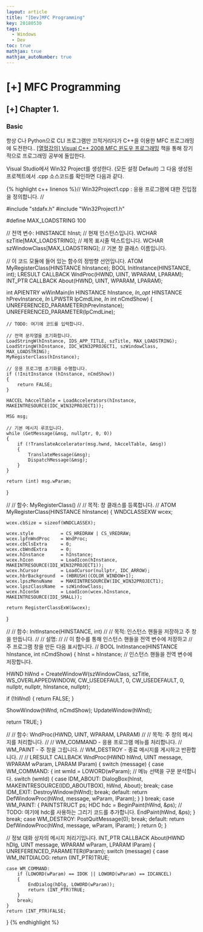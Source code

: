 ```yaml
---
layout: article
title: "[Dev]MFC Programming"
key: 20180530
tags:
  - Windows
  - Dev
toc: true
mathjax: true
mathjax_autoNumber: true
---
```


# [+] MFC Programming

<!--more-->

## [+] Chapter 1.

### Basic

항상 C나 Python으로 CLI 프로그램만 끄적거리다가 C++을 이용한 MFC 프로그래밍에 도전한다..
<a href="https://freelec.co.kr/book/%EC%9C%88%EB%8F%84%EC%9A%B0-%ED%94%84%EB%A1%9C%EA%B7%B8%EB%9E%98%EB%B0%8D-%EB%B0%94%EC%9D%B4%EB%B8%94/">[열혈강의] Visual C++ 2008 MFC 윈도우 프로그래밍</a> 책을 통해 장기적으로 프로그래밍 공부에 돌입한다.

Visual Studio에서 Win32 Project를 생성한다. (모든 설정 Default)
그 다음 생성된 프로젝트에서 <Project Name>.cpp 소스코드를 확인하면 다음과 같다.

{% highlight c++ linenos %}// Win32Project1.cpp : 응용 프로그램에 대한 진입점을 정의합니다.
//

#include "stdafx.h"
#include "Win32Project1.h"

#define MAX_LOADSTRING 100

// 전역 변수:
HINSTANCE hInst;                                // 현재 인스턴스입니다.
WCHAR szTitle[MAX_LOADSTRING];                  // 제목 표시줄 텍스트입니다.
WCHAR szWindowClass[MAX_LOADSTRING];            // 기본 창 클래스 이름입니다.

// 이 코드 모듈에 들어 있는 함수의 정방향 선언입니다.
ATOM                MyRegisterClass(HINSTANCE hInstance);
BOOL                InitInstance(HINSTANCE, int);
LRESULT CALLBACK    WndProc(HWND, UINT, WPARAM, LPARAM);
INT_PTR CALLBACK    About(HWND, UINT, WPARAM, LPARAM);

int APIENTRY wWinMain(_In_ HINSTANCE hInstance,
                     _In_opt_ HINSTANCE hPrevInstance,
                     _In_ LPWSTR    lpCmdLine,
                     _In_ int       nCmdShow)
{
    UNREFERENCED_PARAMETER(hPrevInstance);
    UNREFERENCED_PARAMETER(lpCmdLine);
    
    // TODO: 여기에 코드를 입력합니다.
    
    // 전역 문자열을 초기화합니다.
    LoadStringW(hInstance, IDS_APP_TITLE, szTitle, MAX_LOADSTRING);
    LoadStringW(hInstance, IDC_WIN32PROJECT1, szWindowClass, MAX_LOADSTRING);
    MyRegisterClass(hInstance);
    
    // 응용 프로그램 초기화를 수행합니다.
    if (!InitInstance (hInstance, nCmdShow))
    {
        return FALSE;
    }
    
    HACCEL hAccelTable = LoadAccelerators(hInstance, MAKEINTRESOURCE(IDC_WIN32PROJECT1));
    
    MSG msg;
    
    // 기본 메시지 루프입니다.
    while (GetMessage(&msg, nullptr, 0, 0))
    {
        if (!TranslateAccelerator(msg.hwnd, hAccelTable, &msg))
        {
            TranslateMessage(&msg);
            DispatchMessage(&msg);
        }
    }
    
    return (int) msg.wParam;
}



//
//  함수: MyRegisterClass()
//
//  목적: 창 클래스를 등록합니다.
//
ATOM MyRegisterClass(HINSTANCE hInstance)
{
    WNDCLASSEXW wcex;

    wcex.cbSize = sizeof(WNDCLASSEX);

    wcex.style          = CS_HREDRAW | CS_VREDRAW;
    wcex.lpfnWndProc    = WndProc;
    wcex.cbClsExtra     = 0;
    wcex.cbWndExtra     = 0;
    wcex.hInstance      = hInstance;
    wcex.hIcon          = LoadIcon(hInstance, MAKEINTRESOURCE(IDI_WIN32PROJECT1));
    wcex.hCursor        = LoadCursor(nullptr, IDC_ARROW);
    wcex.hbrBackground  = (HBRUSH)(COLOR_WINDOW+1);
    wcex.lpszMenuName   = MAKEINTRESOURCEW(IDC_WIN32PROJECT1);
    wcex.lpszClassName  = szWindowClass;
    wcex.hIconSm        = LoadIcon(wcex.hInstance, MAKEINTRESOURCE(IDI_SMALL));
    
    return RegisterClassExW(&wcex);
}

//
//   함수: InitInstance(HINSTANCE, int)
//
//   목적: 인스턴스 핸들을 저장하고 주 창을 만듭니다.
//
//   설명:
//
//        이 함수를 통해 인스턴스 핸들을 전역 변수에 저장하고
//        주 프로그램 창을 만든 다음 표시합니다.
//
BOOL InitInstance(HINSTANCE hInstance, int nCmdShow)
{
   hInst = hInstance; // 인스턴스 핸들을 전역 변수에 저장합니다.

   HWND hWnd = CreateWindowW(szWindowClass, szTitle, WS_OVERLAPPEDWINDOW,
      CW_USEDEFAULT, 0, CW_USEDEFAULT, 0, nullptr, nullptr, hInstance, nullptr);

   if (!hWnd)
   {
      return FALSE;
   }

   ShowWindow(hWnd, nCmdShow);
   UpdateWindow(hWnd);

   return TRUE;
}

//
//  함수: WndProc(HWND, UINT, WPARAM, LPARAM)
//
//  목적:  주 창의 메시지를 처리합니다.
//
//  WM_COMMAND  - 응용 프로그램 메뉴를 처리합니다.
//  WM_PAINT    - 주 창을 그립니다.
//  WM_DESTROY  - 종료 메시지를 게시하고 반환합니다.
//
//
LRESULT CALLBACK WndProc(HWND hWnd, UINT message, WPARAM wParam, LPARAM lParam)
{
    switch (message)
    {
    case WM_COMMAND:
        {
            int wmId = LOWORD(wParam);
            // 메뉴 선택을 구문 분석합니다.
            switch (wmId)
            {
            case IDM_ABOUT:
                DialogBox(hInst, MAKEINTRESOURCE(IDD_ABOUTBOX), hWnd, About);
                break;
            case IDM_EXIT:
                DestroyWindow(hWnd);
                break;
            default:
                return DefWindowProc(hWnd, message, wParam, lParam);
            }
        }
        break;
    case WM_PAINT:
        {
            PAINTSTRUCT ps;
            HDC hdc = BeginPaint(hWnd, &ps);
            // TODO: 여기에 hdc를 사용하는 그리기 코드를 추가합니다.
            EndPaint(hWnd, &ps);
        }
        break;
    case WM_DESTROY:
        PostQuitMessage(0);
        break;
    default:
        return DefWindowProc(hWnd, message, wParam, lParam);
    }
    return 0;
}

// 정보 대화 상자의 메시지 처리기입니다.
INT_PTR CALLBACK About(HWND hDlg, UINT message, WPARAM wParam, LPARAM lParam)
{
    UNREFERENCED_PARAMETER(lParam);
    switch (message)
    {
    case WM_INITDIALOG:
        return (INT_PTR)TRUE;
    
    case WM_COMMAND:
        if (LOWORD(wParam) == IDOK || LOWORD(wParam) == IDCANCEL)
        {
            EndDialog(hDlg, LOWORD(wParam));
            return (INT_PTR)TRUE;
        }
        break;
    }
    return (INT_PTR)FALSE;
}
{% endhighlight %}

